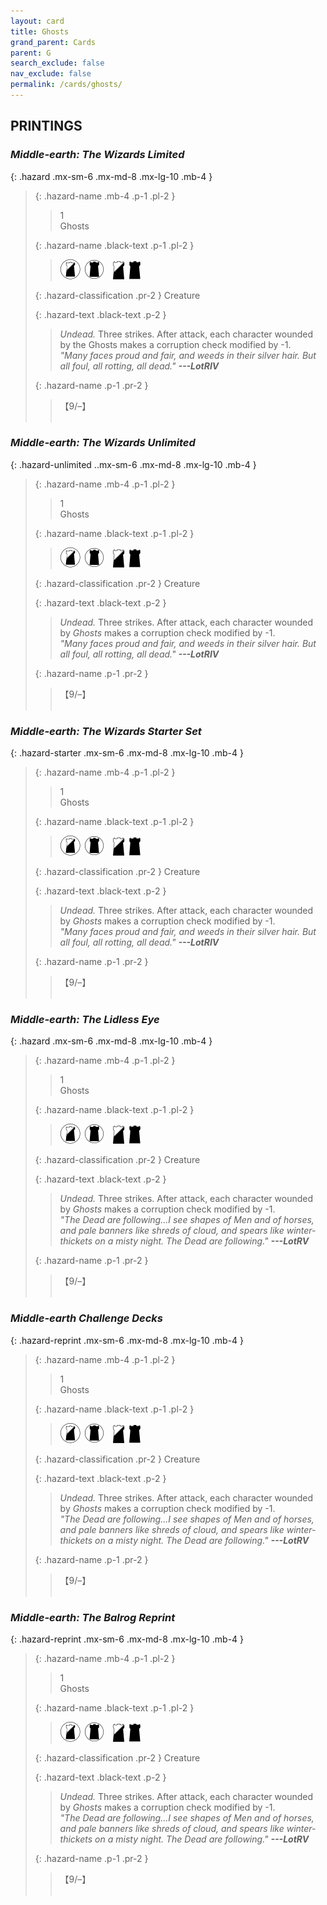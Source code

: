 ```yaml
---
layout: card
title: Ghosts
grand_parent: Cards
parent: G
search_exclude: false
nav_exclude: false
permalink: /cards/ghosts/
---
```


## PRINTINGS


### _Middle-earth: The Wizards Limited_

{: .hazard .mx-sm-6 .mx-md-8 .mx-lg-10 .mb-4 }
> {: .hazard-name .mb-4 .p-1 .pl-2 }
> > <div class="hazard-mp">1</div>
> > <div class="card-name">Ghosts</div>
>
> {: .hazard-name .black-text .p-1 .pl-2 }
> > ![](/assets/images/shadow-land.svg)&ensp;![](/assets/images/dark-domain.svg)&emsp;![](/assets/images/shadow-hold.svg)&ensp;![](/assets/images/dark-hold.svg)
>
> {: .hazard-classification .pr-2 }
> Creature
>
> {: .hazard-text .black-text .p-2 }
> > _Undead._ Three strikes. After attack, each character wounded by the Ghosts makes a corruption check modified by -1. <br>_"Many faces proud and fair, and weeds in their silver hair. But all foul, all rotting, all dead."_ ***---&#65279;LotRIV*** 
>
> {: .hazard-name .p-1 .pr-2 }
> > <div class="card-shield">【9/&ndash;】</div>
> > <div class="card-corruption">&nbsp;</div>

### _Middle-earth: The Wizards Unlimited_

{: .hazard-unlimited ..mx-sm-6 .mx-md-8 .mx-lg-10 .mb-4 }
> {: .hazard-name .mb-4 .p-1 .pl-2 }
> > <div class="hazard-mp">1</div>
> > <div class="card-name">Ghosts</div>
>
> {: .hazard-name .black-text .p-1 .pl-2 }
> > ![](/assets/images/shadow-land.svg)&ensp;![](/assets/images/dark-domain.svg)&emsp;![](/assets/images/shadow-hold.svg)&ensp;![](/assets/images/dark-hold.svg)
>
> {: .hazard-classification .pr-2 }
> Creature
>
> {: .hazard-text .black-text .p-2 }
> > _Undead._ Three strikes. After attack, each character wounded by _Ghosts_ makes a corruption check modified by -1. <br>_"Many faces proud and fair, and weeds in their silver hair. But all foul, all rotting, all dead."_ ***---&#65279;LotRIV*** 
>
> {: .hazard-name .p-1 .pr-2 }
> > <div class="card-shield">【9/&ndash;】</div>
> > <div class="card-corruption-white">&nbsp;</div>

### _Middle-earth: The Wizards Starter Set_

{: .hazard-starter .mx-sm-6 .mx-md-8 .mx-lg-10 .mb-4 }
> {: .hazard-name .mb-4 .p-1 .pl-2 }
> > <div class="hazard-mp">1</div>
> > <div class="card-name">Ghosts</div>
>
> {: .hazard-name .black-text .p-1 .pl-2 }
> > ![](/assets/images/shadow-land.svg)&ensp;![](/assets/images/dark-domain.svg)&emsp;![](/assets/images/shadow-hold.svg)&ensp;![](/assets/images/dark-hold.svg)
>
> {: .hazard-classification .pr-2 }
> Creature
>
> {: .hazard-text .black-text .p-2 }
> > _Undead._ Three strikes. After attack, each character wounded by _Ghosts_ makes a corruption check modified by -1. <br>_"Many faces proud and fair, and weeds in their silver hair. But all foul, all rotting, all dead."_ ***---&#65279;LotRIV*** 
>
> {: .hazard-name .p-1 .pr-2 }
> > <div class="card-shield">【9/&ndash;】</div>
> > <div class="card-corruption-white">&nbsp;</div>

### _Middle-earth: The Lidless Eye_

{: .hazard .mx-sm-6 .mx-md-8 .mx-lg-10 .mb-4 }
> {: .hazard-name .mb-4 .p-1 .pl-2 }
> > <div class="hazard-mp">1</div>
> > <div class="card-name">Ghosts</div>
>
> {: .hazard-name .black-text .p-1 .pl-2 }
> > ![](/assets/images/shadow-land.svg)&ensp;![](/assets/images/dark-domain.svg)&emsp;![](/assets/images/shadow-hold.svg)&ensp;![](/assets/images/dark-hold.svg)
>
> {: .hazard-classification .pr-2 }
> Creature
>
> {: .hazard-text .black-text .p-2 }
> > _Undead._ Three strikes. After attack, each character wounded by _Ghosts_ makes a corruption check modified by -1. <br>_"The Dead are following...I see shapes of Men and of horses, and pale banners like shreds of cloud, and spears like winter-thickets on a misty night. The Dead are following."_ ***---&#65279;LotRV*** 
>
> {: .hazard-name .p-1 .pr-2 }
> > <div class="card-shield">【9/&ndash;】</div>
> > <div class="card-corruption">&nbsp;</div>

### _Middle-earth Challenge Decks_

{: .hazard-reprint .mx-sm-6 .mx-md-8 .mx-lg-10 .mb-4 }
> {: .hazard-name .mb-4 .p-1 .pl-2 }
> > <div class="hazard-mp">1</div>
> > <div class="card-name">Ghosts</div>
>
> {: .hazard-name .black-text .p-1 .pl-2 }
> > ![](/assets/images/shadow-land.svg)&ensp;![](/assets/images/dark-domain.svg)&emsp;![](/assets/images/shadow-hold.svg)&ensp;![](/assets/images/dark-hold.svg)
>
> {: .hazard-classification .pr-2 }
> Creature
>
> {: .hazard-text .black-text .p-2 }
> > _Undead._ Three strikes. After attack, each character wounded by _Ghosts_ makes a corruption check modified by -1. <br>_"The Dead are following...I see shapes of Men and of horses, and pale banners like shreds of cloud, and spears like winter-thickets on a misty night. The Dead are following."_ ***---&#65279;LotRV*** 
>
> {: .hazard-name .p-1 .pr-2 }
> > <div class="card-shield">【9/&ndash;】</div>
> > <div class="card-corruption-white">&nbsp;</div>

### _Middle-earth: The Balrog Reprint_

{: .hazard-reprint .mx-sm-6 .mx-md-8 .mx-lg-10 .mb-4 }
> {: .hazard-name .mb-4 .p-1 .pl-2 }
> > <div class="hazard-mp">1</div>
> > <div class="card-name">Ghosts</div>
>
> {: .hazard-name .black-text .p-1 .pl-2 }
> > ![](/assets/images/shadow-land.svg)&ensp;![](/assets/images/dark-domain.svg)&emsp;![](/assets/images/shadow-hold.svg)&ensp;![](/assets/images/dark-hold.svg)
>
> {: .hazard-classification .pr-2 }
> Creature
>
> {: .hazard-text .black-text .p-2 }
> > _Undead._ Three strikes. After attack, each character wounded by _Ghosts_ makes a corruption check modified by -1. <br>_"The Dead are following...I see shapes of Men and of horses, and pale banners like shreds of cloud, and spears like winter-thickets on a misty night. The Dead are following."_ ***---&#65279;LotRV*** 
>
> {: .hazard-name .p-1 .pr-2 }
> > <div class="card-shield">【9/&ndash;】</div>
> > <div class="card-corruption-white">&nbsp;</div>
